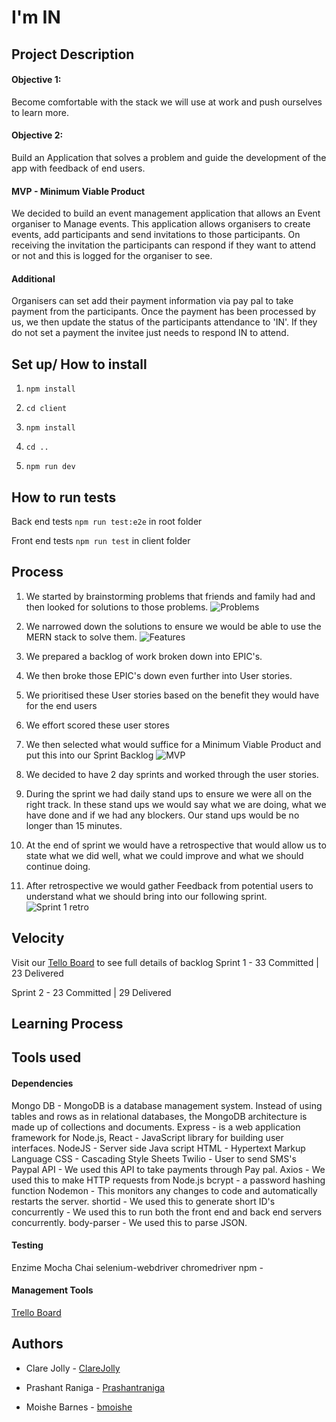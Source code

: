 # I'm IN

## Project Description

#### Objective 1:
Become comfortable with the stack we will use at work and push ourselves to learn more.

#### Objective 2:
Build an Application that solves a problem and guide the development of the app with feedback of end users.

#### MVP - Minimum Viable Product
We decided to build an event management application that allows an Event organiser to Manage events.
This application allows organisers to create events, add participants and send invitations to those participants. On receiving the invitation the participants can respond if they want to attend or not and this is logged for the organiser to see.

#### Additional
Organisers can set add their payment information via pay pal to take payment from the participants. Once the payment has been processed by us, we then update the status of the participants attendance to 'IN'. If they do not set a payment the invitee just needs to respond IN to attend.

## Set up/ How to install
1. ```npm install ```

2. ```cd client```

3. ```npm install ```

4. ``` cd .. ```

5. ```npm run dev ```


## How to run tests
Back end tests ```npm run test:e2e``` in root folder

Front end tests  ```npm run test``` in client folder

## Process
1. We started by brainstorming problems that friends and family had and then looked for solutions to those problems.
![Problems](/images/List-of-Problems.jpg)

2. We narrowed down the solutions to ensure we would be able to use the MERN stack to solve them.
![Features](/images/FEATURE_LIST.jpg)

3. We prepared a backlog of work broken down into EPIC's.

4. We then broke those EPIC's down even further into User stories.

5. We prioritised these User stories based on the benefit they would have for the end users

6. We effort scored these user stores

7. We then selected what would suffice for a Minimum Viable Product and put this into our Sprint Backlog
![MVP](/images/MVP.jpg)

8. We decided to have 2 day sprints and worked through the user stories.

9. During the sprint we had daily stand ups to ensure we were all on the right track. In these stand ups we would say what we are doing, what we have done and if we had any blockers. Our stand ups would be no longer than 15 minutes.

10. At the end of sprint we would have a retrospective that would allow us to state what we did well, what we could improve and what we should continue doing.

11. After retrospective we would gather Feedback from potential users to understand what we should bring into our following sprint.
![Sprint 1 retro](/images/Sprint1-retro.jpg)


## Velocity
Visit our [Tello Board](https://trello.com/b/S6DTHlO4/final-project-plan)  to see full details of backlog
Sprint 1 - 33 Committed | 23 Delivered

Sprint 2 - 23 Committed | 29 Delivered

## Learning Process


## Tools used
#### Dependencies
Mongo DB - MongoDB is a database management system. Instead of using tables and rows as in relational databases, the MongoDB architecture is made up of collections and documents.
Express - is a web application framework for Node.js,
React - JavaScript library for building user interfaces.
NodeJS - Server side Java script
HTML - Hypertext Markup Language
CSS - Cascading Style Sheets
Twilio - User to send SMS's
Paypal API - We used this API to take payments through Pay pal.
Axios - We used this to make HTTP requests from Node.js
bcrypt - a password hashing function
Nodemon - This monitors any changes to code and automatically restarts the server.
shortid - We used this to generate short ID's
concurrently - We used this to run both the front end and back end servers concurrently.
body-parser - We used this to parse JSON.

#### Testing
Enzime
Mocha
Chai
selenium-webdriver
chromedriver
npm -

#### Management Tools
[Trello Board](https://trello.com/b/S6DTHlO4/final-project-plan)

## Authors

- Clare Jolly - [ClareJolly](https://github.com/ClareJolly)

- Prashant Raniga - [Prashantraniga](https://github.com/Prashantraniga)

- Moishe Barnes - [bmoishe](https://github.com/bmoishe)
